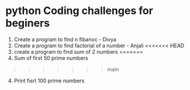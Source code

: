 # python Coding challenges for beginers

1. Create a program to find n fibanoc - Divya
2. Create a program to find factorial of a number - Anjali
<<<<<<< HEAD
3. create a program to find sum of 2 numbers
=======
3. Sum of first 50 prime numbers
>>>>>>> main
4. Print fisrt 100 prime numbers
